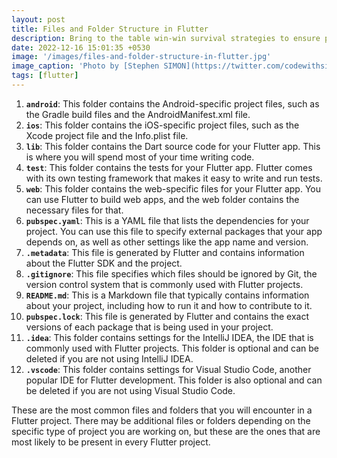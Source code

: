 ```yaml
---
layout: post
title: Files and Folder Structure in Flutter
description: Bring to the table win-win survival strategies to ensure proactive domination. At the end of the day, going forward, a new normal that. Capitalize on low hanging fruit to identify a ballpark value activity to beta test. Override the digital divide with additional.
date: 2022-12-16 15:01:35 +0530
image: '/images/files-and-folder-structure-in-flutter.jpg'
image_caption: 'Photo by [Stephen SIMON](https://twitter.com/codewithsimon)'
tags: [flutter]
---
```

1. **`android`**: This folder contains the Android-specific project files, such as the Gradle build files and the AndroidManifest.xml file.
2. **`ios`**: This folder contains the iOS-specific project files, such as the Xcode project file and the Info.plist file.
3. **`lib`**: This folder contains the Dart source code for your Flutter app. This is where you will spend most of your time writing code.
4. **`test`**: This folder contains the tests for your Flutter app. Flutter comes with its own testing framework that makes it easy to write and run tests.
5. **`web`**: This folder contains the web-specific files for your Flutter app. You can use Flutter to build web apps, and the web folder contains the necessary files for that.
6. **`pubspec.yaml`**: This is a YAML file that lists the dependencies for your project. You can use this file to specify external packages that your app depends on, as well as other settings like the app name and version.
7. **`.metadata`**: This file is generated by Flutter and contains information about the Flutter SDK and the project.
8. **`.gitignore`**: This file specifies which files should be ignored by Git, the version control system that is commonly used with Flutter projects.
9. **`README.md`**: This is a Markdown file that typically contains information about your project, including how to run it and how to contribute to it.
10. **`pubspec.lock`**: This file is generated by Flutter and contains the exact versions of each package that is being used in your project.
11. **`.idea`**: This folder contains settings for the IntelliJ IDEA, the IDE that is commonly used with Flutter projects. This folder is optional and can be deleted if you are not using IntelliJ IDEA.
12. **`.vscode`**: This folder contains settings for Visual Studio Code, another popular IDE for Flutter development. This folder is also optional and can be deleted if you are not using Visual Studio Code.

These are the most common files and folders that you will encounter in a Flutter project. There may be additional files or folders depending on the specific type of project you are working on, but these are the ones that are most likely to be present in every Flutter project.

